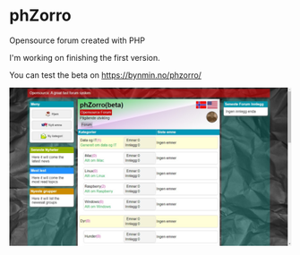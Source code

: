 # phZorro
Opensource forum created with PHP

I'm working on finishing the first version.

You can test the beta on https://bynmin.no/phzorro/

![Image of phZorro Forum](https://github.com/Fantablup/phZorro/blob/main/40.jpg)
